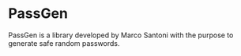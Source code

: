 # PassGen
PassGen is a library developed by Marco Santoni with the purpose to generate safe random passwords.

